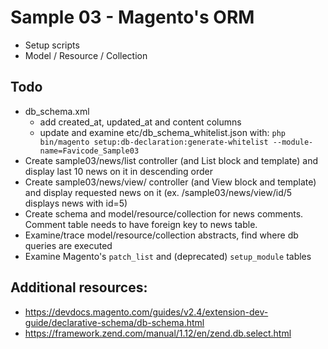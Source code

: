 # Sample 03 - Magento's ORM

* Setup scripts
* Model / Resource / Collection

## Todo
* db_schema.xml
    * add created_at, updated_at and content columns
    * update and examine etc/db_schema_whitelist.json with:
    `php bin/magento setup:db-declaration:generate-whitelist --module-name=Favicode_Sample03`
* Create sample03/news/list controller (and List block and template) and display last 10 news on it in descending order
* Create sample03/news/view/ controller (and View block and template) and display requested news on it
  (ex. /sample03/news/view/id/5 displays news with id=5)
* Create schema and model/resource/collection for news comments. Comment table needs to have foreign key to news table.
* Examine/trace model/resource/collection abstracts, find where db queries are executed
* Examine Magento's `patch_list` and (deprecated) `setup_module` tables

## Additional resources:
* <https://devdocs.magento.com/guides/v2.4/extension-dev-guide/declarative-schema/db-schema.html>
* <https://framework.zend.com/manual/1.12/en/zend.db.select.html>
